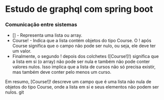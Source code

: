 # Estudo de graphql com spring boot

### Comunicação entre sistemas

 - [] - Representa uma lista ou array.
 - Course! - Indica que a lista contém objetos do tipo Course. O ! após Course significa que o campo não pode ser nulo, ou seja, ele deve ter um valor.
 - Finalmente, o segundo ! depois dos colchetes ([Course!]!) significa que a lista em si (o array) não pode ser nula e também não pode conter valores nulos. Isso implica que a lista de cursos não só precisa existir, mas também deve conter pelo menos um curso.

Em resumo, [Course!]! descreve um campo que é uma lista não nula de objetos do tipo Course, onde a lista em si e seus elementos não podem ser nulos.
git